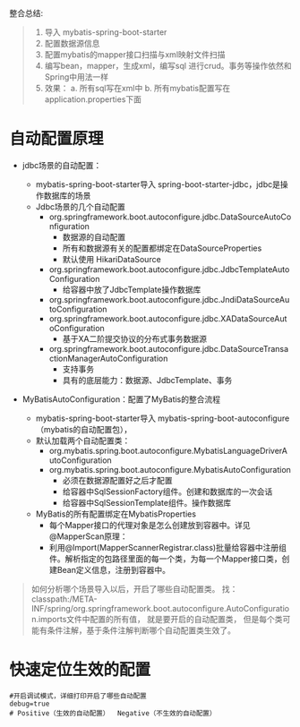 整合总结:
> 1. 导入 mybatis-spring-boot-starter
> 2. 配置数据源信息
> 3. 配置mybatis的mapper接口扫描与xml映射文件扫描
> 4. 编写bean，mapper，生成xml，编写sql 进行crud。事务等操作依然和Spring中用法一样
> 5. 效果：
     a. 所有sql写在xml中
     b. 所有mybatis配置写在application.properties下面
# 自动配置原理
- jdbc场景的自动配置： 
   - mybatis-spring-boot-starter导入 spring-boot-starter-jdbc，jdbc是操作数据库的场景 
   - Jdbc场景的几个自动配置 
     - org.springframework.boot.autoconfigure.jdbc.DataSourceAutoConfiguration 
       - 数据源的自动配置 
       - 所有和数据源有关的配置都绑定在DataSourceProperties 
       - 默认使用 HikariDataSource
     - org.springframework.boot.autoconfigure.jdbc.JdbcTemplateAutoConfiguration 
       - 给容器中放了JdbcTemplate操作数据库
     - org.springframework.boot.autoconfigure.jdbc.JndiDataSourceAutoConfiguration
     - org.springframework.boot.autoconfigure.jdbc.XADataSourceAutoConfiguration 
       - 基于XA二阶提交协议的分布式事务数据源
     - org.springframework.boot.autoconfigure.jdbc.DataSourceTransactionManagerAutoConfiguration
       - 支持事务 
       - 具有的底层能力：数据源、JdbcTemplate、事务

- MyBatisAutoConfiguration：配置了MyBatis的整合流程 
  - mybatis-spring-boot-starter导入 mybatis-spring-boot-autoconfigure（mybatis的自动配置包）， 
  - 默认加载两个自动配置类：
    - org.mybatis.spring.boot.autoconfigure.MybatisLanguageDriverAutoConfiguration
    - org.mybatis.spring.boot.autoconfigure.MybatisAutoConfiguration
      - 必须在数据源配置好之后才配置
      - 给容器中SqlSessionFactory组件。创建和数据库的一次会话
      - 给容器中SqlSessionTemplate组件。操作数据库
  - MyBatis的所有配置绑定在MybatisProperties
    - 每个Mapper接口的代理对象是怎么创建放到容器中。详见@MapperScan原理：
    - 利用@Import(MapperScannerRegistrar.class)批量给容器中注册组件。解析指定的包路径里面的每一个类，为每一个Mapper接口类，创建Bean定义信息，注册到容器中。

> 如何分析哪个场景导入以后，开启了哪些自动配置类。 
> 找：classpath:/META-INF/spring/org.springframework.boot.autoconfigure.AutoConfiguration.imports文件中配置的所有值，
> 就是要开启的自动配置类，
> 但是每个类可能有条件注解，基于条件注解判断哪个自动配置类生效了。

# 快速定位生效的配置
```properties
#开启调试模式，详细打印开启了哪些自动配置
debug=true
# Positive（生效的自动配置）  Negative（不生效的自动配置）
```
